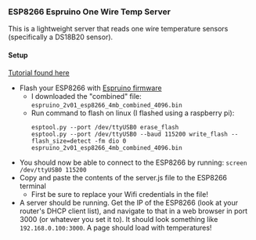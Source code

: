 ### ESP8266 Espruino One Wire Temp Server
This is a lightweight server that reads one wire temperature sensors (specifically a DS18B20 sensor).

#### Setup
[Tutorial found here](https://cuneyt.aliustaoglu.biz/en/programming-esp8266-using-javascript-with-espruino/)
- Flash your ESP8266 with [Espruino firmware](https://www.espruino.com/Download)
  - I downloaded the "combined" file: `espruino_2v01_esp8266_4mb_combined_4096.bin`
  - Run command to flash on linux (I flashed using a raspberry pi):
    ```
    esptool.py --port /dev/ttyUSB0 erase_flash
    esptool.py --port /dev/ttyUSB0 --baud 115200 write_flash --flash_size=detect -fm dio 0 espruino_2v01_esp8266_4mb_combined_4096.bin
    ```
- You should now be able to connect to the ESP8266 by running: `screen /dev/ttyUSB0 115200`
- Copy and paste the contents of the server.js file to the ESP8266 terminal
  - First be sure to replace your Wifi credentials in the file!
- A server should be running. Get the IP of the ESP8266 (look at your router's DHCP client list), and navigate to that in a web browser in port 3000 (or whatever you set it to). It should look something like `192.168.0.100:3000`. A page should load with temperatures!
